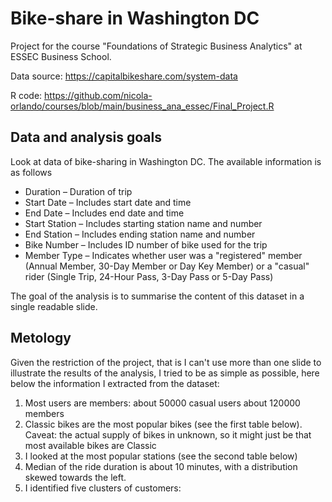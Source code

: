 # Bike-share in Washington DC

Project for the course "Foundations of Strategic Business Analytics" at ESSEC Business School. 

Data source: https://capitalbikeshare.com/system-data 

R code: https://github.com/nicola-orlando/courses/blob/main/business_ana_essec/Final_Project.R 

## Data and analysis goals 

Look at data of bike-sharing in Washington DC. The available information is as follows 

- Duration – Duration of trip
- Start Date – Includes start date and time
- End Date – Includes end date and time
- Start Station – Includes starting station name and number
- End Station – Includes ending station name and number
- Bike Number – Includes ID number of bike used for the trip
- Member Type – Indicates whether user was a "registered" member (Annual Member, 30-Day Member or Day Key Member) or a "casual" rider (Single Trip, 24-Hour Pass, 3-Day Pass or 5-Day Pass)

The goal of the analysis is to summarise the content of this dataset in a single readable slide. 

## Metology 

Given the restriction of the project, that is I can't use more than one slide to illustrate the results of the analysis, 
I tried to be as simple as possible, here below the information I extracted from the dataset: 

1. Most users are members: about 50000 casual users about 120000 members
2. Classic bikes are the most popular bikes (see the first table below). Caveat: the actual supply of bikes in unknown, so it might just be that most available bikes are Classic
3. I looked at the most popular stations (see the second table below) 
4. Median of the ride duration is about 10 minutes, with a distribution skewed towards the left.  
5. I identified five clusters of customers:  
